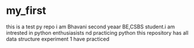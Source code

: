 # my_first
this is a test py  repo
i am Bhavani second yeaar BE,CSBS student.i am intrested in python enthusiasists nd practicing python
this repository has all data structure experiment 1 have practiced
